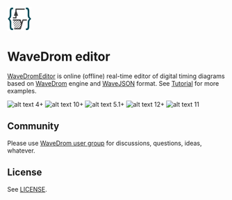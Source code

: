 ![alt text](images/logo.png "logo")

# WaveDrom editor

[WaveDromEditor](http://wavedrom.github.io/editor.html) is online (offline) real-time editor of digital timing diagrams based on [WaveDrom](https://github.com/drom/wavedrom) engine and [WaveJSON](https://github.com/drom/wavedrom/wiki/WaveJSON) format. See [Tutorial](http://wavedrom.github.io/tutorial.html) for more examples.

![alt text](images/firefox_22.gif "firefox") 4+
![alt text](images/chrome_22.gif "chrome") 10+
![alt text](images/safari_22.gif "safari") 5.1+
![alt text](images/opera_22.gif "opera") 12+
![alt text](images/ie_22.gif "ie") 11

## Community

Please use [WaveDrom user group](http://groups.google.com/group/wavedrom) for discussions, questions, ideas, whatever.

## License

See [LICENSE](LICENSE).
